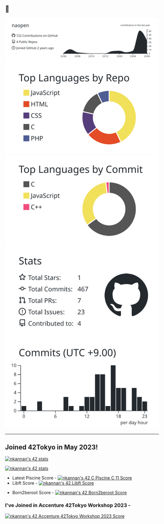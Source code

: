 ## 👋

[![](https://raw.githubusercontent.com/naopen/naopen/main/profile-summary-card-output/graywhite/0-profile-details.svg)](https://github.com/vn7n24fzkq/github-profile-summary-cards)
[![](https://raw.githubusercontent.com/naopen/naopen/main/profile-summary-card-output/graywhite/1-repos-per-language.svg)](https://github.com/vn7n24fzkq/github-profile-summary-cards) [![](https://raw.githubusercontent.com/naopen/naopen/main/profile-summary-card-output/graywhite/2-most-commit-language.svg)](https://github.com/vn7n24fzkq/github-profile-summary-cards)
[![](https://raw.githubusercontent.com/naopen/naopen/main/profile-summary-card-output/graywhite/3-stats.svg)](https://github.com/vn7n24fzkq/github-profile-summary-cards) [![](https://raw.githubusercontent.com/naopen/naopen/main/profile-summary-card-output/graywhite/4-productive-time.svg)](https://github.com/vn7n24fzkq/github-profile-summary-cards)  

<hr>
  
## Joined 42Tokyo in May 2023!  
[![nkannan's 42 stats](https://badge42.vercel.app/api/v2/clj6i8o9z001108l394enp4xh/stats?cursusId=9&coalitionId=piscine)](https://github.com/JaeSeoKim/badge42)

[![nkannan's 42 stats](https://badge42.vercel.app/api/v2/clj6i8o9z001108l394enp4xh/stats?cursusId=21&coalitionId=307)](https://github.com/JaeSeoKim/badge42)  
* Latest Piscine Score - [![nkannan's 42 C Piscine C 11 Score](https://badge42.vercel.app/api/v2/clj6i8o9z001108l394enp4xh/project/3045551)](https://github.com/JaeSeoKim/badge42)  
* Libft Score - [![nkannan's 42 Libft Score](https://badge42.vercel.app/api/v2/clj6i8o9z001108l394enp4xh/project/3093620)](https://github.com/JaeSeoKim/badge42)  
<!-- * ft_printf Score - [![nkannan's 42 ft_printf Score](https://badge42.vercel.app/api/v2/clj6i8o9z001108l394enp4xh/project/3124579)](https://github.com/JaeSeoKim/badge42)
* get_next_line Score - [![nkannan's 42 get_next_line Score](https://badge42.vercel.app/api/v2/clj6i8o9z001108l394enp4xh/project/3124578)](https://github.com/JaeSeoKim/badge42)-->
* Born2beroot Score - [![nkannan's 42 Born2beroot Score](https://badge42.vercel.app/api/v2/clj6i8o9z001108l394enp4xh/project/3124474)](https://github.com/JaeSeoKim/badge42)   

  
### I've Joined in Accenture 42Tokyo Workshop 2023 - 
[![nkannan's 42 Accenture 42Tokyo Workshop 2023 Score](https://badge42.vercel.app/api/v2/clj6i8o9z001108l394enp4xh/project/3110613)](https://github.com/JaeSeoKim/badge42)
